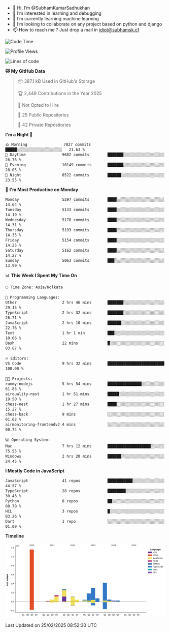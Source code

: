 - 👋 Hi, I’m @SubhamKumarSadhukhan
- 👀 I’m interested in learning and debugging
- 🌱 I’m currently learning machine learning
- 💞️ I’m looking to collaborate on any project based on python and django
- 📫 How to reach me ?
      Just drop a mail in idiot@subhamsk.cf

<!---
SubhamKumarSadhukhan/SubhamKumarSadhukhan is a ✨ special ✨ repository because its `README.md` (this file) appears on your GitHub profile.
You can click the Preview link to take a look at your changes.
--->


<!--START_SECTION:waka-->
![Code Time](http://img.shields.io/badge/Code%20Time-2%2C764%20hrs%2050%20mins-blue)

![Profile Views](http://img.shields.io/badge/Profile%20Views-2-blue)

![Lines of code](https://img.shields.io/badge/From%20Hello%20World%20I%27ve%20Written-2.8%20million%20lines%20of%20code-blue)

**🐱 My GitHub Data** 

> 📦 387.1 kB Used in GitHub's Storage 
 > 
> 🏆 2,449 Contributions in the Year 2025
 > 
> 🚫 Not Opted to Hire
 > 
> 📜 25 Public Repositories 
 > 
> 🔑 42 Private Repositories 
 > 
**I'm a Night 🦉** 

```text
🌞 Morning                7827 commits        █████░░░░░░░░░░░░░░░░░░░░   21.63 % 
🌆 Daytime                9682 commits        ███████░░░░░░░░░░░░░░░░░░   26.76 % 
🌃 Evening                10149 commits       ███████░░░░░░░░░░░░░░░░░░   28.05 % 
🌙 Night                  8522 commits        ██████░░░░░░░░░░░░░░░░░░░   23.55 % 
```
📅 **I'm Most Productive on Monday** 

```text
Monday                   5297 commits        ████░░░░░░░░░░░░░░░░░░░░░   14.64 % 
Tuesday                  5133 commits        ████░░░░░░░░░░░░░░░░░░░░░   14.19 % 
Wednesday                5178 commits        ████░░░░░░░░░░░░░░░░░░░░░   14.31 % 
Thursday                 5193 commits        ████░░░░░░░░░░░░░░░░░░░░░   14.35 % 
Friday                   5154 commits        ████░░░░░░░░░░░░░░░░░░░░░   14.25 % 
Saturday                 5162 commits        ████░░░░░░░░░░░░░░░░░░░░░   14.27 % 
Sunday                   5063 commits        ███░░░░░░░░░░░░░░░░░░░░░░   13.99 % 
```


📊 **This Week I Spent My Time On** 

```text
🕑︎ Time Zone: Asia/Kolkata

💬 Programming Languages: 
Other                    2 hrs 46 mins       ███████░░░░░░░░░░░░░░░░░░   29.15 % 
TypeScript               2 hrs 32 mins       ███████░░░░░░░░░░░░░░░░░░   26.71 % 
JavaScript               2 hrs 10 mins       ██████░░░░░░░░░░░░░░░░░░░   22.76 % 
Text                     1 hr 1 min          ███░░░░░░░░░░░░░░░░░░░░░░   10.66 % 
Bash                     22 mins             █░░░░░░░░░░░░░░░░░░░░░░░░   03.87 % 

🔥 Editors: 
VS Code                  9 hrs 32 mins       █████████████████████████   100.00 % 

🐱‍💻 Projects: 
rummy-nodejs             5 hrs 54 mins       ███████████████░░░░░░░░░░   61.83 % 
airquality-nest          1 hr 51 mins        █████░░░░░░░░░░░░░░░░░░░░   19.50 % 
chess-nest               1 hr 27 mins        ████░░░░░░░░░░░░░░░░░░░░░   15.27 % 
chess-back               9 mins              ░░░░░░░░░░░░░░░░░░░░░░░░░   01.62 % 
airmonitoring-frontendv2 4 mins              ░░░░░░░░░░░░░░░░░░░░░░░░░   00.74 % 

💻 Operating System: 
Mac                      7 hrs 12 mins       ███████████████████░░░░░░   75.55 % 
Windows                  2 hrs 20 mins       ██████░░░░░░░░░░░░░░░░░░░   24.45 % 
```

**I Mostly Code in JavaScript** 

```text
JavaScript               41 repos            ███████████░░░░░░░░░░░░░░   44.57 % 
TypeScript               28 repos            ████████░░░░░░░░░░░░░░░░░   30.43 % 
Python                   8 repos             ██░░░░░░░░░░░░░░░░░░░░░░░   08.70 % 
HCL                      3 repos             █░░░░░░░░░░░░░░░░░░░░░░░░   03.26 % 
Dart                     1 repo              ░░░░░░░░░░░░░░░░░░░░░░░░░   01.09 % 
```



**Timeline**

![Lines of Code chart](https://raw.githubusercontent.com/SubhamKumarSadhukhan/SubhamKumarSadhukhan/main/assets/bar_graph.png)


 Last Updated on 25/02/2025 08:52:30 UTC
<!--END_SECTION:waka-->
